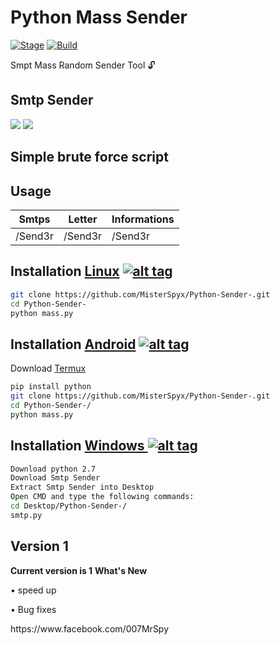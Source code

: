 <h1>Python Mass Sender</h1>
<p><a href="https://github.com/MisterSpyx/Python-Sender-/"></a>
<a href="https://github.com/MisterSpyx/Python-Sender-/r"><img src="https://img.shields.io/badge/Release-Stable-orange.svg" alt="Stage" data-canonical-src="https://img.shields.io/badge/Release-Stable-orange.svg" style="max-width:100%;"></a>
<a href="https://github.com/MisterSpyx/Python-Sender-/"><img src="https://img.shields.io/badge/Supported%20OS-Linux%2FWindows-brightgreengreen.svg" alt="Build" data-canonical-src="https://img.shields.io/badge/Supported%20OS-Linux%2FWindows-brightgreengreen.svg" style="max-width:100%;"></a></p>
<p> Smpt Mass Random Sender Tool 🔓  </p>

<h2>Smtp Sender</h2>

<img src="https://i.imgur.com/4zwfniZ.png" data-canonical-src="https://i.imgur.com/4zwfniZ.png" style="max-width:100%;">
<img src="https://i.imgur.com/JqyAirM.png" data-canonical-src="https://i.imgur.com/JqyAirM.png" style="max-width:100%;">

<h2>Simple brute force script </h2>
<h2>Usage</h2>

<table>
<thead>
<tr>
<th>Smtps</th>
<th>Letter</th>
<th>Informations</th>
</tr>
</thead>
<tbody>
<tr>
<td>/Send3r</td>
<td>/Send3r</td>
<td>/Send3r</td>
</tr>
</tbody></table>

## Installation [Linux](https://wikipedia.org/wiki/Linux) [![alt tag](http://icons.iconarchive.com/icons/dakirby309/simply-styled/32/OS-Linux-icon.png)](https://fr.wikipedia.org/wiki/Linux)

```bash
git clone https://github.com/MisterSpyx/Python-Sender-.git
cd Python-Sender-
python mass.py
```

## Installation [Android](https://wikipedia.org/wiki/Android) [![alt tag](https://cdn1.iconfinder.com/data/icons/logotypes/32/android-32.png)](https://fr.wikipedia.org/wiki/Android)

Download [Termux](https://play.google.com/store/apps/details?id=com.termux)

```bash
pip install python
git clone https://github.com/MisterSpyx/Python-Sender-.git
cd Python-Sender-/
python mass.py
```

## Installation [Windows ](https://wikipedia.org/wiki/Microsoft_Windows)[![alt tag](http://icons.iconarchive.com/icons/tatice/cristal-intense/32/Windows-icon.png)](https://fr.wikipedia.org/wiki/Microsoft_Windows)
```bash
Download python 2.7
Download Smtp Sender
Extract Smtp Sender into Desktop
Open CMD and type the following commands:
cd Desktop/Python-Sender-/
smtp.py
```
<h2>Version 1</h2>
<strong>Current version is 1</strong>
<strong>What's New </strong>
<p>• speed up<p>
<p>• Bug fixes<p>
https://www.facebook.com/007MrSpy
